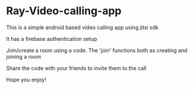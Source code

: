 # Ray-Video-calling-app
This is a simple android based video calling app using jitsi sdk


It has a firebase authentication setup


Join/create a room using a code. The 'join' functions both as creating and joining a room


Share the code with your friends to invite them to the call 


Hope you enjoy!
